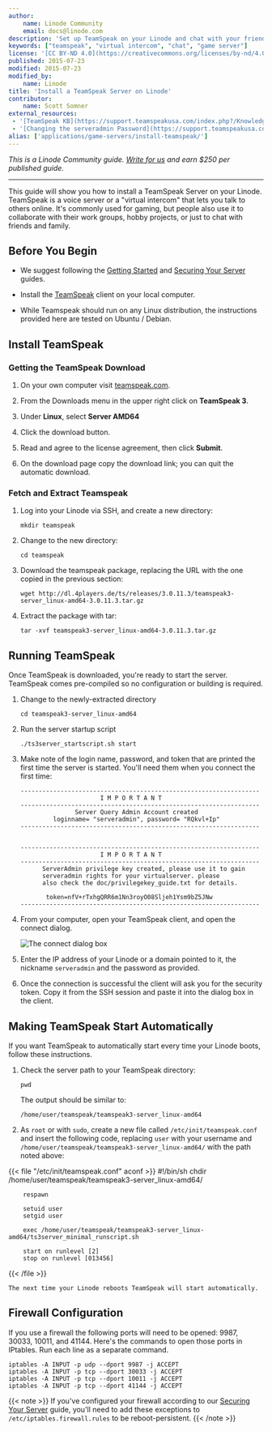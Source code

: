 ```yaml
---
author:
    name: Linode Community
    email: docs@linode.com
description: 'Set up TeamSpeak on your Linode and chat with your friends or coworkers while gaming, working, or otherwise'
keywords: ["teamspeak", "virtual intercom", "chat", "game server"]
license: '[CC BY-ND 4.0](https://creativecommons.org/licenses/by-nd/4.0)'
published: 2015-07-23
modified: 2015-07-23
modified_by:
    name: Linode
title: 'Install a TeamSpeak Server on Linode'
contributor:
    name: Scott Somner
external_resources:
 - '[TeamSpeak KB](https://support.teamspeakusa.com/index.php?/Knowledgebase/List/Index/10/english)'
 - '[Changing the serveradmin Password](https://support.teamspeakusa.com/index.php?/Knowledgebase/Article/View/326/0/how-do-i-change-or-reset-the-password-of-the-serveradmin-server-query-account)'
alias: ['applications/game-servers/install-teamspeak/']
---
```


*This is a Linode Community guide. [Write for us](/docs/contribute) and
earn $250 per published guide.*

<hr>

This guide will show you how to install a TeamSpeak Server on your Linode. TeamSpeak is a voice server or a "virtual intercom" that lets you talk to others online. It's commonly used for gaming, but people also use it to collaborate with their work groups, hobby projects, or just to chat with friends and family.

## Before You Begin

* We suggest following the [Getting Started](/docs/getting-started) and [Securing Your Server]() guides.

* Install the [TeamSpeak](http://www.teamspeak.com/) client on your local computer.

* While Teamspeak should run on any Linux distribution, the instructions provided here are tested on Ubuntu / Debian.

## Install TeamSpeak

### Getting the TeamSpeak Download

1.  On your own computer visit [teamspeak.com](http://www.teamspeak.com/).

2.  From the Downloads menu in the upper right click on **TeamSpeak 3**.

3.  Under **Linux**, select **Server AMD64**

5.  Click the download button.

6.  Read and agree to the license agreement, then click **Submit**.

7.  On the download page copy the download link; you can quit the automatic download.

### Fetch and Extract Teamspeak

1.  Log into your Linode via SSH, and create a new directory:

        mkdir teamspeak

2.  Change to the new directory:

        cd teamspeak

3.  Download the teamspeak package, replacing the URL with the one copied in the previous section:

        wget http://dl.4players.de/ts/releases/3.0.11.3/teamspeak3-server_linux-amd64-3.0.11.3.tar.gz

4.  Extract the package with tar:

        tar -xvf teamspeak3-server_linux-amd64-3.0.11.3.tar.gz


## Running TeamSpeak

Once TeamSpeak is downloaded, you're ready to start the server. TeamSpeak comes pre-compiled so no configuration or building is required.

1.  Change to the newly-extracted directory

        cd teamspeak3-server_linux-amd64

2.  Run the server startup script

        ./ts3server_startscript.sh start

3.  Make note of the login name, password, and token that are printed the first time the server is started. You'll need them when you connect the first time:

        ------------------------------------------------------------------
                              I M P O R T A N T
        ------------------------------------------------------------------
                       Server Query Admin Account created
                 loginname= "serveradmin", password= "RQkvl+Ip"
        ------------------------------------------------------------------


        ------------------------------------------------------------------
                              I M P O R T A N T
        ------------------------------------------------------------------
              ServerAdmin privilege key created, please use it to gain
              serveradmin rights for your virtualserver. please
              also check the doc/privilegekey_guide.txt for details.

               token=nfV+rTxhgQRR6m1Nn3royO08Sljeh1Ysm9bZ5JNw
        ------------------------------------------------------------------

4.  From your computer, open your TeamSpeak client, and open the connect dialog.

    ![The connect dialog box](/docs/assets/teamspeak-connect.png)

5.  Enter the IP address of your Linode or a domain pointed to it, the nickname `serveradmin` and the password as provided.

6.  Once the connection is successful the client will ask you for the security token. Copy it from the SSH session and paste it into the dialog box in the client.


## Making TeamSpeak Start Automatically

If you want TeamSpeak to automatically start every time your Linode boots, follow these instructions.

1.  Check the server path to your TeamSpeak directory:

        pwd

    The output should be similar to:

        /home/user/teamspeak/teamspeak3-server_linux-amd64

2.  As `root` or with `sudo`, create a new file called `/etc/init/teamspeak.conf` and insert the following code, replacing `user` with your username and `/home/user/teamspeak/teamspeak3-server_linux-amd64/` with the path noted above:

{{< file "/etc/init/teamspeak.conf" aconf >}}
        #!/bin/sh
        chdir /home/user/teamspeak/teamspeak3-server_linux-amd64/

        respawn

        setuid user
        setgid user

        exec /home/user/teamspeak/teamspeak3-server_linux-amd64/ts3server_minimal_runscript.sh

        start on runlevel [2]
        stop on runlevel [013456]
{{< /file >}}


    The next time your Linode reboots TeamSpeak will start automatically.

## Firewall Configuration

If you use a firewall the following ports will need to be opened: 9987, 30033, 10011, and 41144.  Here's the commands to open those ports in IPtables. Run each line as a separate command.

    iptables -A INPUT -p udp --dport 9987 -j ACCEPT
    iptables -A INPUT -p tcp --dport 30033 -j ACCEPT
    iptables -A INPUT -p tcp --dport 10011 -j ACCEPT
    iptables -A INPUT -p tcp --dport 41144 -j ACCEPT

{{< note >}}
If you've configured your firewall according to our [Securing Your Server](/docs/security/securing-your-server/) guide, you'll need to add these exceptions to `/etc/iptables.firewall.rules` to be reboot-persistent.
{{< /note >}}
